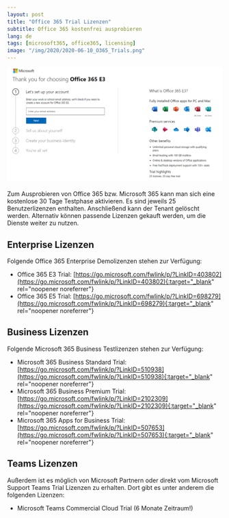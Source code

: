 ```yaml
---
layout: post
title: "Office 365 Trial Lizenzen"
subtitle: Office 365 kostenfrei ausprobieren
lang: de
tags: [microsoft365, office365, licensing]
image: "/img/2020/2020-06-10_O365_Trials.png"
---
```

![Office 365 Trial Registration](/img/2020/2020-06-10_O365_Trials.png "Office 365 Trial Registration")<br /><br />
Zum Ausprobieren von Office 365 bzw. Microsoft 365 kann man sich eine kostenlose 30 Tage Testphase aktivieren. Es sind jeweils 25 Benutzerlizenzen enthalten. Anschließend kann der Tenant gelöscht werden. Alternativ können passende Lizenzen gekauft werden, um die Dienste weiter zu nutzen.

## Enterprise Lizenzen

Folgende Office 365 Enterprise Demolizenzen stehen zur Verfügung:
- Office 365 E3 Trial: [https://go.microsoft.com/fwlink/p/?LinkID=403802](https://go.microsoft.com/fwlink/p/?LinkID=403802){:target="_blank" rel="noopener noreferrer"}
- Office 365 E5 Trial: [https://go.microsoft.com/fwlink/p/?LinkID=698279](https://go.microsoft.com/fwlink/p/?LinkID=698279){:target="_blank" rel="noopener noreferrer"}

## Business Lizenzen

Folgende Microsoft 365 Business Testlizenzen stehen zur Verfügung:
- Microsoft 365 Business Standard Trial: [https://go.microsoft.com/fwlink/p/?LinkID=510938](https://go.microsoft.com/fwlink/p/?LinkID=510938){:target="_blank" rel="noopener noreferrer"}
- Microsoft 365 Business Premium Trial: [https://go.microsoft.com/fwlink/p/?LinkID=2102309](https://go.microsoft.com/fwlink/p/?LinkID=2102309){:target="_blank" rel="noopener noreferrer"}
- Microsoft 365 Apps for Business Trial: [https://go.microsoft.com/fwlink/p/?LinkID=507653](https://go.microsoft.com/fwlink/p/?LinkID=507653){:target="_blank" rel="noopener noreferrer"}

## Teams Lizenzen

Außerdem ist es möglich von Microsoft Partnern oder direkt vom Microsoft Support Teams Trial Lizenzen zu erhalten. Dort gibt es unter anderem die folgenden Lizenzen:
- Microsoft Teams Commercial Cloud Trial (6 Monate Zeitraum!)